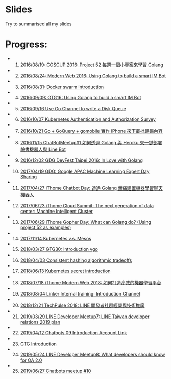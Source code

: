 # Slides
Try to summarised all my slides


# Progress:

- 01. [2016/08/19: COSCUP 2016: Project 52 每週一個小專案來學習 Golang](http://www.slideshare.net/EvansLin/coscup-2016-project-52-for-golang)
- 02. [2016/08/24: Modern Web 2016: Using Golang to build a smart IM Bot](http://www.slideshare.net/EvansLin/modern-web-2016-using-golang-to-build-a-smart-im-bot)
- 03. [2016/08/31: Docker swarm introduction](http://www.slideshare.net/EvansLin/docker-swarm-introduction-65539840)
- 04. [2016/09/09: GTG16: Using Golang to build a smart IM Bot](http://www.slideshare.net/EvansLin/gopher-taiwan-gathering-16-build-a-smart-bot-via-golang)
- 05. [2016/09/16 Use Go Channel to write a Disk Queue](http://www.slideshare.net/EvansLin/use-go-channel-to-write-a-disk-queue)
- 06. [2016/10/07 Kubernetes Authentication and Authorization Survey](https://docs.google.com/presentation/d/1ZbEMNutvf1p5y4_E5lVtXOgNJE9q9ML1Z0jSYx5-dUo/pub?start=false&loop=false&delayms=3000)
- 07. [2016/10/21 Go + GoQuery + gomobile  實作 iPhone 來下載批踢踢內容](https://docs.google.com/presentation/d/1Jt8E76yiFWCsyopo-55KspFqdU6FxtCKQTMexE4Uu7Y/edit?usp=sharing)
- 08. [2016/11/15 ChatBotMeetup#1 如何透過 Golang 與 Heroku 來一鍵部署 臉書機器人與 Line Bot](https://docs.google.com/presentation/d/1KksoZxQCIsPIcZFtKdf7cZ9eacSWcKeUfgXodAbYb5g/edit?usp=sharing)
- 09. [2016/12/02 GDG DevFest Taipei 2016: In Love with Golang](http://go-talks.appspot.com/github.com/kkdai/GolangTalks/gdgfest/gdgfest.slide#1)
- 10. [2017/04/19 GDG: Google APAC Machine Learning Expert Day Sharing](https://docs.google.com/presentation/d/1tfDyrE5whkedNV3_clLJMy9bBkGy6r2X895gtnmtWH4/edit?usp=sharing)
- 11. [2017/04/27 iThome Chatbot Day: 透過 Golang 無痛建置機器學習聊天機器人](https://docs.google.com/presentation/d/1OKlV0s8ECdo5efMhgIuwIWvB9mh05v0tygO2LvcvwIc/edit?usp=sharing)
- 12. [2017/06/23 iThome Cloud Summit: The next generation of data center: Machine Intelligent Cluster](https://www.slideshare.net/EvansLin/ithome-cloud-summit-mic)
- 13. [2017/06/29 iThome Gopher Day: What can Golang do? (Using project 52 as examples)](https://www.slideshare.net/EvansLin/ithome-gopher-day-2017-what-can-golang-do-using-project-52-as-examples)
- 14. [2017/11/14 Kubernetes v.s. Mesos](https://www.slideshare.net/EvansLin/kubernetes-vs-mesos)
- 15. [2018/03/27 GTG30: Introduction vgo](https://www.slideshare.net/EvansLin/gtg30-introduction-vgo)
- 16. [2018/04/03 Consistent hashing algorithmic tradeoffs](https://www.slideshare.net/EvansLin/consistent-hashing-algorithmic-tradeoffs)
- 17. [2018/06/13 Kubernetes secret introduction](https://www.slideshare.net/EvansLin/kubernetes-secret-introduction)
- 18. [2018/07/18 iThome Modern Web 2018: 如何打造高效的機器學習平台](https://www.slideshare.net/EvansLin/ithome-modern-web-2018)
- 19. [2018/08/04 Linker Internal training: Introduction Channel](https://go-talks.appspot.com/github.com/kkdai/GolangTalks/introduction-channel/gochannel.slide)
- 20. [2018/12/21 TechPulse 2018: LINE 開發者社群經營與技術推廣](https://www.slideshare.net/linecorp/line-126805744)
- 21. [2019/03/29 LINE Developer Meetup7: LINE Taiwan developer relations 2019 plan](https://speakerdeck.com/line_developers/line-taiwan-developer-relations-2019-plan)
- 22. [2019/04/12 Chatbots 09 Introduction Account Link](https://speakerdeck.com/line_developers/introduce-line-account-link)
- 23. [GTG Introduction](https://docs.google.com/presentation/d/1_Eup5yLcrTXxpB_a6dWjeUv-LS_I5NBHiRQgsPwzKoE/edit?usp=sharing)

- 24. [2019/05/24 LINE Developer Meetup8: What developers should know for OA 2.0](https://speakerdeck.com/line_developers/what-developers-should-know-for-oa-2-0)
- 25. [2019/06/27 Chatbots meetup #10](https://speakerdeck.com/line_developers/write-image-proxy-server-for-line-bot-in-go)







